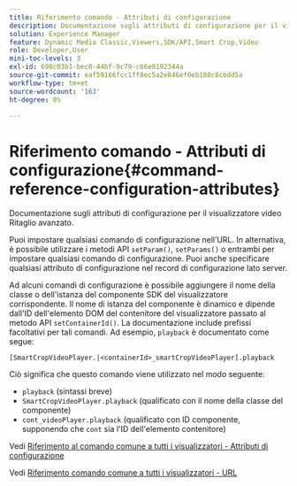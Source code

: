 ```yaml
---
title: Riferimento comando - Attributi di configurazione
description: Documentazione sugli attributi di configurazione per il visualizzatore video Ritaglio avanzato.
solution: Experience Manager
feature: Dynamic Media Classic,Viewers,SDK/API,Smart Crop,Video
role: Developer,User
mini-toc-levels: 3
exl-id: 698c03b1-bec0-44bf-9c79-c66e0192344a
source-git-commit: eaf59166fcc1ff8ec5a2e846ef0eb180c8cbdd5a
workflow-type: tm+mt
source-wordcount: '163'
ht-degree: 0%

---
```



# Riferimento comando - Attributi di configurazione{#command-reference-configuration-attributes}

Documentazione sugli attributi di configurazione per il visualizzatore video Ritaglio avanzato.

Puoi impostare qualsiasi comando di configurazione nell’URL. In alternativa, è possibile utilizzare i metodi API `setParam()`, `setParams()` o entrambi per impostare qualsiasi comando di configurazione. Puoi anche specificare qualsiasi attributo di configurazione nel record di configurazione lato server.

Ad alcuni comandi di configurazione è possibile aggiungere il nome della classe o dell&#39;istanza del componente SDK del visualizzatore corrispondente. Il nome di istanza del componente è dinamico e dipende dall&#39;ID dell&#39;elemento DOM del contenitore del visualizzatore passato al metodo API `setContainerId()`. La documentazione include prefissi facoltativi per tali comandi. Ad esempio, `playback` è documentato come segue:

```
[SmartCropVideoPlayer.|<containerId>_smartCropVideoPlayer].playback
```

Ciò significa che questo comando viene utilizzato nel modo seguente:

* `playback` (sintassi breve)
* `SmartCropVideoPlayer.playback` (qualificato con il nome della classe del componente)
* `cont_videoPlayer.playback` (qualificato con ID componente, supponendo che `cont` sia l&#39;ID dell&#39;elemento contenitore)

Vedi [Riferimento al comando comune a tutti i visualizzatori - Attributi di configurazione](../../../r-html5-viewer-20-cmdref-configattrib/r-html5-viewer-20-cmdref-configattrib.md#concept-850e0f2c49b949deb7cfbfd330d329bd)

Vedi [Riferimento comando comune a tutti i visualizzatori - URL](../../../c-html5-viewer-20-cmdref-url/c-html5-viewer-20-cmdref-url.md#concept-9b337f349b7b406b8c33c7ee96b3e226)
